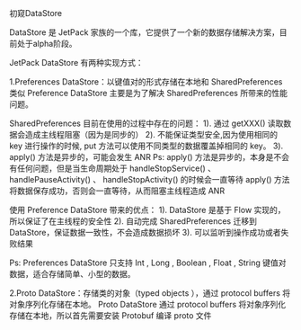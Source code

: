 
初窥DataStore

DataStore 是 JetPack 家族的一个库，它提供了一个新的数据存储解决方案，目前处于alpha阶段。

JetPack DataStore 有两种实现方式：

1.Preferences DataStore：以键值对的形式存储在本地和 SharedPreferences 类似
   Preference DataStore 主要是为了解决 SharedPreferences 所带来的性能问题。

   SharedPreferences 目前在使用的过程中存在的问题：
   1). 通过 getXXX() 读取数据会造成主线程阻塞（因为是同步的）
   2). 不能保证类型安全,因为使用相同的 key 进行操作的时候, put 方法可以使用不同类型的数据覆盖掉相同的 key。
   3). apply() 方法是异步的，可能会发生 ANR
Ps: apply() 方法是异步的，本身是不会有任何问题，但是当生命周期处于  handleStopService() 、 handlePauseActivity() 、
    handleStopActivity()  的时候会一直等待 apply() 方法将数据保存成功，否则会一直等待，从而阻塞主线程造成 ANR 


使用 Preference DataStore 带来的优点：
1). DataStore 是基于 Flow 实现的，所以保证了在主线程的安全性
2). 自动完成 SharedPreferences 迁移到 DataStore，保证数据一致性，不会造成数据损坏
3). 可以监听到操作成功或者失败结果

Ps: Preferences DataStore 只支持 Int , Long , Boolean , Float , String 键值对数据，适合存储简单、小型的数据。

2.Proto DataStore：存储类的对象（typed objects ），通过 protocol buffers 将对象序列化存储在本地。
    Proto DataStore 通过 protocol buffers 将对象序列化存储在本地，所以首先需要安装 Protobuf 编译 proto 文件